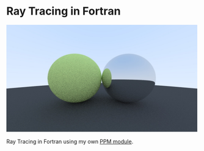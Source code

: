 # Ray Tracing in Fortran

<img width="500" src="imgs/example_output.jpg">

Ray Tracing in Fortran using my own <a href="https://github.com/A713F3/PPM.F90">PPM module</a>.


